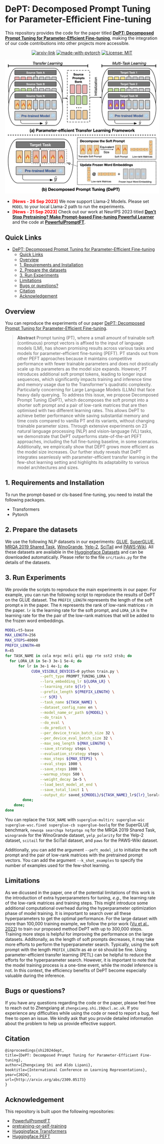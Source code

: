 # DePT: Decomposed Prompt Tuning for Parameter-Efficient Fine-tuning
This repository provides the code for the paper titled **[DePT: Decomposed Prompt Tuning for Parameter-Efficient Fine-tuning]()**, making the integration of our code contributions into other projects more accessible.

<div align="center">

  [![arxiv-link](https://img.shields.io/badge/Paper-PDF-red?style=flat&logo=arXiv&logoColor=red)]()
  [![made-with-pytorch](https://img.shields.io/badge/Made%20with-PyTorch-brightgreen)](https://pytorch.org/)
  [![License: MIT](https://img.shields.io/badge/License-MIT-yellow.svg)](https://opensource.org/licenses/MIT)
</div>

<p align="center">
  <img src="asset/ours.png" width="550"></a>
  <br />
</p>


- **<span style="color:red;">[News - 26 Sep 2023]</span>** We now support Llama-2 Models. Please set `MODEL` to your local Llama-2 path to run the experiments.
- **<span style="color:red;">[News - 21 Sep 2023]</span>** Check out our work at NeurIPS 2023 titled **[Don’t Stop Pretraining? Make Prompt-based Fine-tuning Powerful Learner](https://arxiv.org/abs/2305.01711)** and the code at **[PowerfulPromptFT](https://github.com/ZhengxiangShi/PowerfulPromptFT)**.

## Quick Links
- [DePT: Decomposed Prompt Tuning for Parameter-Efficient Fine-tuning](#dept-decomposed-prompt-tuning-for-parameter-efficient-fine-tuning)
  - [Quick Links](#quick-links)
  - [Overview](#overview)
  - [1. Requirements and Installation](#1-requirements-and-installation)
  - [2. Prepare the datasets](#2-prepare-the-datasets)
  - [3. Run Experiments](#3-run-experiments)
  - [Limitations](#limitations)
  - [Bugs or questions?](#bugs-or-questions)
  - [Citation](#citation)
  - [Acknowledgement](#acknowledgement)


## Overview
You can reproduce the experiments of our paper [DePT: Decomposed Prompt Tuning for Parameter-Efficient Fine-tuning](https://arxiv.org/abs/2309.05173).

> **Abstract**
> Prompt tuning (PT), where a small amount of trainable soft (continuous) prompt vectors is affixed to the input of language models (LM), has shown promising results across various tasks and models for parameter-efficient fine-tuning (PEFT). PT stands out from other PEFT approaches because it maintains competitive performance with fewer trainable parameters and does not drastically scale up its parameters as the model size expands. However, PT introduces additional soft prompt tokens, leading to longer input sequences, which significantly impacts training and inference time and memory usage due to the Transformer's quadratic complexity. Particularly concerning for Large Language Models (LLMs) that face heavy daily querying. To address this issue, we propose Decomposed Prompt Tuning (DePT), which decomposes the soft prompt into a shorter soft prompt and a pair of low-rank matrices that are then optimised with two different learning rates. This allows DePT to achieve better performance while saving substantial memory and time costs compared to vanilla PT and its variants, without changing trainable parameter sizes. Through extensive experiments on 23 natural language processing (NLP) and vision-language (VL) tasks, we demonstrate that DePT outperforms state-of-the-art PEFT approaches, including the full fine-tuning baseline, in some scenarios. Additionally, we empirically show that DEPT grows more efficient as the model size increases. Our further study reveals that DePT integrates seamlessly with parameter-efficient transfer learning in the few-shot learning setting and highlights its adaptability to various model architectures and sizes.

## 1. Requirements and Installation
To run the prompt-based or cls-based fine-tuning, you need to install the following packages.
- Transformers
- Pytorch

## 2. Prepare the datasets
We use the following NLP datasets in our experiments: [GLUE](https://huggingface.co/datasets/glue), [SuperGLUE](https://huggingface.co/datasets/super_glue), [MRQA 2019 Shared Task](https://huggingface.co/lucadiliello), [WinoGrande](https://huggingface.co/datasets/winogrande), [Yelp-2](https://huggingface.co/datasets/yelp_polarity), [SciTail](https://huggingface.co/datasets/scitail/viewer/snli_format/train) and [PAWS-Wiki](https://huggingface.co/datasets/paws). All these datasets are available in the [Huggingface Datasets](https://huggingface.co/datasets) and can be downloaded automatically. Please refer to the file `src/tasks.py` for the details of the datasets. 

## 3. Run Experiments
We provide the scripts to reproduce the main experiments in our paper.
For example, you can run the following script to reproduce the results of DePT on the GLUE dataset. The `PREFIX_LENGTH` represents the length of the soft prompt `m` in the paper. The `R` represents the rank of low-rank matrices `r` in the paper. `lr` is the learning rate for the soft prompt, and `LORA_LR` is the learning rate for the the pair of the low-rank matrices that will be added to the frozen word embeddings.
```sh
MODEL=t5-base
MAX_LENGTH=256
MAX_STEPS=40000
PREFIX_LENGTH=40 
R=45
for TASK_NAME in cola mrpc mnli qnli qqp rte sst2 stsb; do
  for LORA_LR in 5e-3 3e-1 5e-4; do
      for lr in 3e-1 4e-1; do
            CUDA_VISIBLE_DEVICES=0 python train.py \
                --peft_type PROMPT_TUNING_LORA \
                --lora_embedding_lr ${LORA_LR} \
                --learning_rate ${lr} \
                --prefix_length ${PREFIX_LENGTH} \
                --r ${R} \
                --task_name ${TASK_NAME} \
                --dataset_config_name en \
                --model_name_or_path ${MODEL} \
                --do_train \
                --do_eval \
                --do_predict \
                --per_device_train_batch_size 32 \
                --per_device_eval_batch_size 32 \
                --max_seq_length ${MAX_LENGTH} \
                --save_strategy steps \
                --evaluation_strategy steps \
                --max_steps ${MAX_STEPS} \
                --eval_steps 1000 \
                --save_steps 1000 \
                --warmup_steps 500 \
                --weight_decay 1e-5 \
                --load_best_model_at_end \
                --save_total_limit 1 \
                --output_dir saved_${MODEL}/${TASK_NAME}_lr${lr}_loralr${LORA_LR}_pl${PREFIX_LENGTH}_r${R}_st${MAX_STEPS};
        done;
    done;
done
```
You can replace the `TASK_NAME` with `superglue-multirc superglue-wic superglue-wsc.fixed superglue-cb superglue-boolq` for the SuperGLUE benchmark, `newsqa searchqa hotpotqa nq` for the MRQA 2019 Shared Task, `winogrande` for the WinoGrande dataset, `yelp_polarity` for the Yelp-2 dataset, `scitail` for the SciTail dataset, and `paws` for the PAWS-Wiki dataset. 

Additionally, you can add the argument `--peft_model_id` to initialize the soft prompt and the pair of low-rank matrices with the pretrained prompt vectors. You can add the argument `--k_shot_examples` to specify the number of examples used for the few-shot learning.

## Limitations
As we dicussed in the paper, one of the potential limitations of this work is the introduction of extra hyperparameters for tuning, *e.g.*, the learning rate of the low-rank matrices and training steps. This might introduce some additional computational overhead during the hyperparameter optimization phase of model training. It is important to search over all these hyperparameters to get the optimal performance. For the large dataset with more than 100,000 training example, we follow the prior work ([Vu et al., 2022](https://aclanthology.org/2022.acl-long.346/)) to train our proposed method DePT with up to 300,000 steps. Training more steps is helpful for improving the performance on the large datasets. Additonally, as the length of soft prompts decreases, it may take more efforts to perform the hyperparameter search. Typically, using the soft prompt with the length `PREFIX_LENGTH` as `40` or `60` should be fine. Using parameter-efficient transfer learning (PETL) can be helpful to reduce the efforts for the hyperparameter search. However, it is important to note that the model training process is a one-time event, while the model inference is not. In this context, the efficiency benefits of DePT become especially valuable during the inference.


## Bugs or questions?
If you have any questions regarding the code or the paper, please feel free to reach out to Zhengxiang at `zhengxiang.shi.19@ucl.ac.uk`.  If you experience any difficulties while using the code or need to report a bug, feel free to open an issue. We kindly ask that you provide detailed information about the problem to help us provide effective support.

## Citation
```
@inproceedings{shi2024dept,
title={DePT: Decomposed Prompt Tuning for Parameter-Efficient Fine-tuning},
author={Zhengxiang Shi and Aldo Lipani},
booktitle={International Conference on Learning Representations},
year={2024},
url={http://arxiv.org/abs/2309.05173}
}
```

## Acknowledgement
This repository is built upon the following repositories:
- [PowerfulPromptFT](https://github.com/ZhengxiangShi/PowerfulPromptFT)
- [pretraining-or-self-training](https://github.com/amzn/pretraining-or-self-training)
- [Huggingface Transformers](https://github.com/huggingface/transformers)
- [Huggingface PEFT](https://github.com/huggingface/peft)
